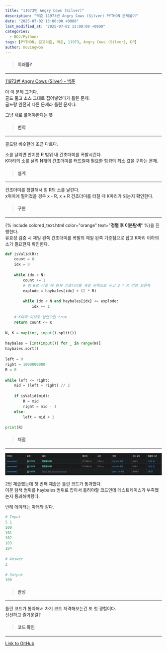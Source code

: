 ```yaml
---
title: "11973번 Angry Cows (Silver)"
description: "백준 11973번 Angry Cows (Silver) PYTHON 문제풀이"
date: "2025-07-02 13:00:00 +0900"
last_modified_at: "2025-07-02 13:00:00 +0900"
categories: 
  - BOJ/Python/
tags: [PYTHON, 알고리즘, 백준, 11973, Angry Cows (Silver), DP]
author: movingwoo
---
```

> #### 이왜틀?  
---  
  
[11973번 Angry Cows (Silver) - 백준](https://www.acmicpc.net/problem/11973)  
  
아 이 문제 그거다.  
골드 풀고 소스 그대로 집어넣었다가 틀린 문제.  
골드랑 완전히 다른 문제라 틀린 문제다.  
  
그냥 새로 풀어야한다는 뜻  
  
> #### 번역  
---  
  
골드랑 비슷한데 조금 다르다.  
  
소를 날리면 반지름 R 범위 내 건초더미를 폭발시킨다.  
K마리의 소를 날려 N개의 건초더미를 터뜨릴때 필요한 힘 R의 최소 값을 구하는 문제.  
  
> #### 설계  
---  
  
건초더미를 정렬해서 힘 R의 소를 날린다.  
x위치에 떨어졌을 경우 x - R, x + R 건초더미를 터칠 때 K마리가 되는지 확인한다.  
  
> #### 구현  
---  
  
{% include colored_text.html color="orange" text="**정렬 후 이분탐색**" %}을 진행한다.  
유효성 검증 시 제일 왼쪽 건초더미를 폭발의 제일 왼쪽 기준점으로 잡고 K마리 이하의 소가 필요한지 확인한다.  
  
```python
def isValid(R):
    count = 0
    idx = 0

    while idx < N:
        count += 1
        # 힘 R로 터질 때 현재 건초더미를 제일 왼쪽으로 두고 2 * R 만큼 오른쪽
        explode = haybales[idx] + (2 * R)

        while idx < N and haybales[idx] <= explode:
            idx += 1
    
    # K마리 이하로 날렸으면 true
    return count <= K

N, K = map(int, input().split())

haybales = [int(input()) for _ in range(N)]
haybales.sort()

left = 0
right = 1000000000
R = 0

while left <= right:
    mid = (left + right) // 2

    if isValid(mid):
        R = mid
        right = mid - 1
    else:
        left = mid + 1

print(R)
```
  
> #### 채점  
---  
  
![img01](/assets/images/posts/BOJ/Python/2025-07-02-11973/img01.webp)  
  
2번 제출했는데 첫 번째 제출은 틀린 코드가 통과했다.  
이분 탐색 범위를 haybales 범위로 잡아서 틀려야할 코드인데 테스트케이스가 부족했는지 통과해버렸다.  
  
반례 데이터는 아래와 같다.  
  
```python
# Input
5 1
100
101
102
103
104

# Answer
2

# Output
100
```
  
> #### 반성  
---  
  
틀린 코드가 통과해서 자기 코드 저격해보는건 또 첫 경험이다.  
신선하고 즐거운걸?  
  
> #### 코드 확인   
---  
  
[Link to GitHub](https://raw.githubusercontent.com/movingwoo/movingwoo-snippets/refs/heads/main/BOJ/Python/2025-07-02-11973.py)  
